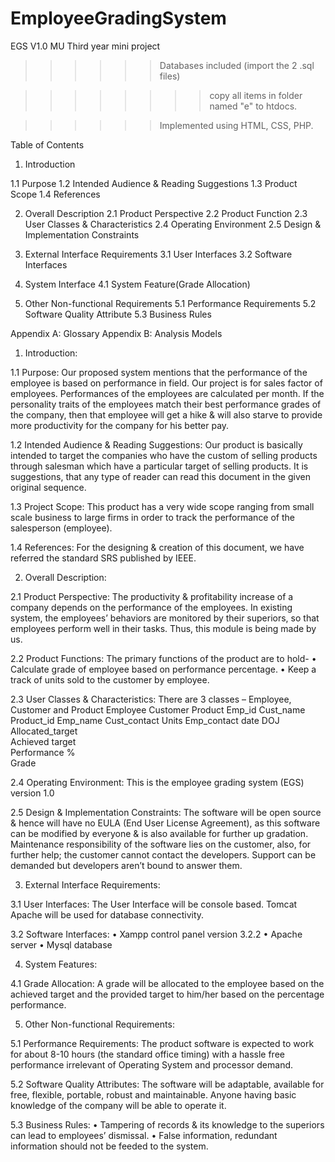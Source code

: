 # EmployeeGradingSystem
EGS V1.0
MU Third year mini project
>>>>>> Databases included (import the 2 .sql files)

>>>>>>>>copy all items in folder named "e" to htdocs.

>>>>>> Implemented using HTML, CSS, PHP.

Table of Contents
1.	Introduction

1.1	Purpose
1.2	Intended Audience & Reading Suggestions
1.3	Product Scope
1.4	References

2.	Overall Description
2.1	Product Perspective
2.2	Product Function
2.3	User Classes & Characteristics
2.4	Operating Environment
2.5	Design & Implementation Constraints

3.	External  Interface Requirements
3.1	User Interfaces
3.2	Software Interfaces

4.	System Interface
4.1	System Feature(Grade Allocation)

5.	Other Non-functional Requirements
5.1	Performance Requirements
5.2	Software Quality Attribute
5.3	Business Rules

Appendix A: Glossary
Appendix B: Analysis Models


1.	Introduction:

1.1	Purpose:
       Our proposed system mentions that the performance of the employee is based on performance in field.  Our project is for sales factor of employees.  Performances of the employees are calculated per month.  If the personality traits of the employees match their best performance grades of the company, then that employee will get a hike & will also starve to provide more productivity for the company for his better pay.

1.2	Intended Audience & Reading Suggestions:
       Our product is basically intended to target the companies who have the custom of selling products through salesman which have a particular target of selling products.  It is suggestions, that any type of reader can read this document in the given original sequence.

1.3	Project Scope:
      This product has a very wide scope ranging from small scale business to large firms in order to track the performance of the salesperson (employee).

1.4	References:
                              For the designing & creation of this document, we have referred the standard SRS published by IEEE.


2.	Overall Description:

2.1	Product Perspective:
        The productivity & profitability increase of a company depends on the performance of the employees.  In existing system, the employees’ behaviors are monitored by their superiors, so that employees perform well in their tasks.  Thus, this module is being made by us.

2.2	Product Functions:
        The primary functions of the product are to hold-
•	Calculate grade of employee based on performance percentage.
•	Keep a track of units sold to the customer by employee.

2.3	User Classes & Characteristics:
  There are 3 classes – Employee, Customer and Product
      Employee	Customer	Product
      Emp_id	Cust_name	Product_id
      Emp_name	Cust_contact	Units
      Emp_contact		date
      DOJ		
      Allocated_target		
      Achieved target		
      Performance %		
      Grade
      
2.4	Operating Environment:
       This is the employee grading system (EGS) version 1.0 

2.5	Design  & Implementation Constraints:
       The software will be open source & hence will have no EULA (End User License Agreement), as this software can be modified by everyone & is also available for further up gradation.  Maintenance responsibility of the software lies on the customer, also, for further help; the customer cannot contact the developers.  Support can be demanded but developers aren’t bound to answer them.  

3.	External Interface Requirements:

3.1	User Interfaces:
      The User Interface will be console based.  Tomcat Apache will be used for database connectivity.

3.2	Software Interfaces:
•	Xampp control panel version 3.2.2
•	Apache server
•	Mysql database

4.	System Features:

4.1	Grade Allocation:
          A grade will be allocated to the employee based on the achieved target and the provided target to him/her based on the percentage performance.


5.	Other Non-functional Requirements:

5.1	Performance Requirements:
              The product software is expected to work for about 8-10 hours (the standard office timing) with a hassle free performance irrelevant of Operating System and processor demand.

5.2	Software Quality Attributes:
              The software will be adaptable, available for free, flexible, portable, robust and maintainable.  Anyone having basic knowledge of the company will be able to operate it.

5.3	Business Rules:
•	Tampering of records & its knowledge to the superiors can lead to employees’ dismissal.
•	False information, redundant information should not be feeded to the system.
